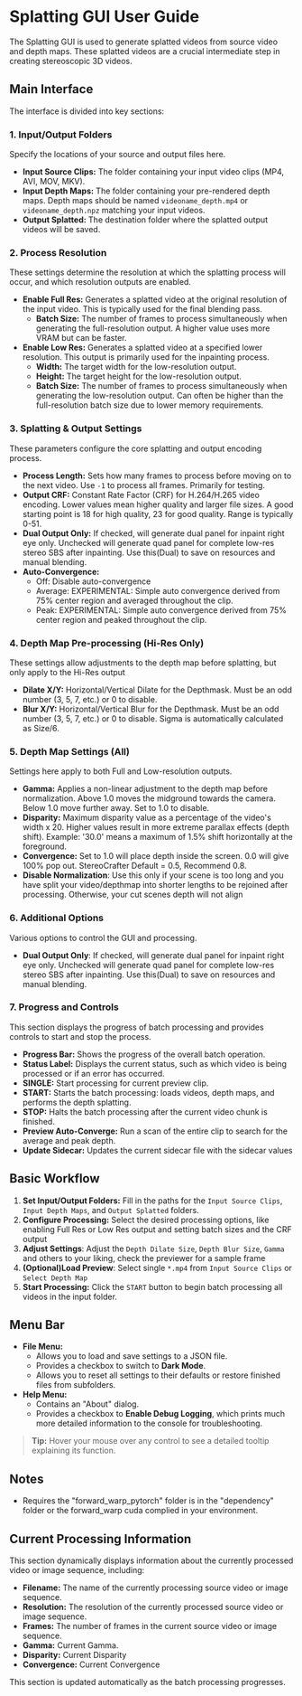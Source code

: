 # Splatting GUI User Guide

The Splatting GUI is used to generate splatted videos from source video and depth maps. These splatted videos are a crucial intermediate step in creating stereoscopic 3D videos.

## Main Interface

The interface is divided into key sections:

### 1. Input/Output Folders

Specify the locations of your source and output files here.

-   **Input Source Clips:**  The folder containing your input video clips (MP4, AVI, MOV, MKV).
-   **Input Depth Maps:** The folder containing your pre-rendered depth maps.  Depth maps should be named `videoname_depth.mp4` or `videoname_depth.npz` matching your input videos.
-   **Output Splatted:** The destination folder where the splatted output videos will be saved.

### 2. Process Resolution

These settings determine the resolution at which the splatting process will occur, and which resolution outputs are enabled.

-   **Enable Full Res:** Generates a splatted video at the original resolution of the input video.  This is typically used for the final blending pass.
    -   **Batch Size:** The number of frames to process simultaneously when generating the full-resolution output.  A higher value uses more VRAM but can be faster.
-   **Enable Low Res:** Generates a splatted video at a specified lower resolution.  This output is primarily used for the inpainting process.
    -   **Width:** The target width for the low-resolution output.
    -   **Height:** The target height for the low-resolution output.
    -   **Batch Size:**  The number of frames to process simultaneously when generating the low-resolution output.  Can often be higher than the full-resolution batch size due to lower memory requirements.

### 3. Splatting & Output Settings

These parameters configure the core splatting and output encoding process.

-   **Process Length:**  Sets how many frames to process before moving on to the next video.  Use `-1` to process all frames. Primarily for testing.
-   **Output CRF:** Constant Rate Factor (CRF) for H.264/H.265 video encoding.  Lower values mean higher quality and larger file sizes. A good starting point is 18 for high quality, 23 for good quality. Range is typically 0-51.
-   **Dual Output Only:** If checked, will generate dual panel for inpaint right eye only. Unchecked will generate quad panel for complete low-res stereo SBS after inpainting. Use this(Dual) to save on resources and manual blending.
-   **Auto-Convergence:**
    - Off: Disable auto-convergence
    - Average: EXPERIMENTAL: Simple auto convergence derived from 75% center region and averaged throughout the clip.
    - Peak: EXPERIMENTAL: Simple auto convergence derived from 75% center region and peaked throughout the clip.


### 4. Depth Map Pre-processing (Hi-Res Only)

These settings allow adjustments to the depth map before splatting, but only apply to the Hi-Res output

-   **Dilate X/Y:** Horizontal/Vertical Dilate for the Depthmask. Must be an odd number (3, 5, 7, etc.) or 0 to disable.
-   **Blur X/Y:** Horizontal/Vertical Blur for the Depthmask. Must be an odd number (3, 5, 7, etc.) or 0 to disable. Sigma is automatically calculated as Size/6.

### 5. Depth Map Settings (All)

Settings here apply to both Full and Low-resolution outputs.

-   **Gamma:** Applies a non-linear adjustment to the depth map before normalization.  Above 1.0 moves the midground towards the camera. Below 1.0 move further away. Set to 1.0 to disable.
-   **Disparity:**  Maximum disparity value as a percentage of the video's width x 20. Higher values result in more extreme parallax effects (depth shift). Example: '30.0' means a maximum of 1.5% shift horizontally at the foreground.
-   **Convergence:**  Set to 1.0 will place depth inside the screen. 0.0 will give 100% pop out. StereoCrafter Default = 0.5, Recommend 0.8.
-   **Disable Normalization**: Use this only if your scene is too long and you have split your video/depthmap into shorter lengths to be rejoined after processing. Otherwise, your cut scenes depth will not align

### 6. Additional Options

Various options to control the GUI and processing.

-   **Dual Output Only**: If checked, will generate dual panel for inpaint right eye only. Unchecked will generate quad panel for complete low-res stereo SBS after inpainting. Use this(Dual) to save on resources and manual blending.

### 7. Progress and Controls

This section displays the progress of batch processing and provides controls to start and stop the process.

-   **Progress Bar:** Shows the progress of the overall batch operation.
-   **Status Label:** Displays the current status, such as which video is being processed or if an error has occurred.
-   **SINGLE:** Start processing for current preview clip.
-   **START:** Starts the batch processing: loads videos, depth maps, and performs the depth splatting.
-   **STOP:** Halts the batch processing after the current video chunk is finished.
-   **Preview Auto-Converge:** Run a scan of the entire clip to search for the average and peak depth.
-   **Update Sidecar:** Updates the current sidecar file with the sidecar values

## Basic Workflow

1.  **Set Input/Output Folders:** Fill in the paths for the `Input Source Clips`, `Input Depth Maps`, and `Output Splatted` folders.
2.  **Configure Processing:** Select the desired processing options, like enabling Full Res or Low Res output and setting batch sizes and the CRF output
3.  **Adjust Settings**: Adjust the `Depth Dilate Size`, `Depth Blur Size`, `Gamma` and others to your liking, check the previewer for a sample frame
4.  **(Optional)Load Preview**: Select single `*.mp4` from `Input Source Clips` or `Select Depth Map`
5.  **Start Processing:** Click the `START` button to begin batch processing all videos in the input folder.

## Menu Bar

-   **File Menu:**
    -   Allows you to load and save settings to a JSON file.
    -   Provides a checkbox to switch to **Dark Mode**.
    -   Allows you to reset all settings to their defaults or restore finished files from subfolders.
-   **Help Menu:**
    -   Contains an "About" dialog.
    -   Provides a checkbox to **Enable Debug Logging**, which prints much more detailed information to the console for troubleshooting.

> **Tip:** Hover your mouse over any control to see a detailed tooltip explaining its function.

## Notes
- Requires the  "forward_warp_pytorch"  folder is in the  "dependency"  folder or the forward_warp cuda complied in your environment.

## Current Processing Information

This section dynamically displays information about the currently processed video or image sequence, including:

-   **Filename:** The name of the currently processing source video or image sequence.
-   **Resolution:** The resolution of the currently processed source video or image sequence.
-   **Frames:** The number of frames in the current source video or image sequence.
-   **Gamma:** Current Gamma.
-   **Disparity:** Current Disparity
-   **Convergence:** Current Convergence

This section is updated automatically as the batch processing progresses.